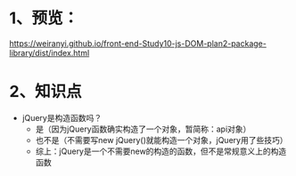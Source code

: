 # 1、预览：
https://weiranyi.github.io/front-end-Study10-js-DOM-plan2-package-library/dist/index.html
# 2、知识点
- jQuery是构造函数吗？
  - 是（因为jQuery函数确实构造了一个对象，暂简称：api对象）
  - 也不是（不需要写new jQuery()就能构造一个对象，jQuery用了些技巧）
  - 综上：jQuery是一个不需要new的构造的函数，但不是常规意义上的构造函数
